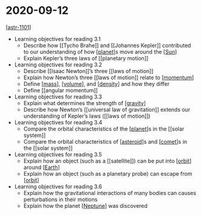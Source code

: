# 2020-09-12

[[astr-1101]]

- Learning objectives for reading 3.1
  - Describe how [[Tycho Brahe]] and [[Johannes Kepler]] contributed to our understanding of how [[planet]]s move around the [[Sun]]
  - Explain Kepler’s three laws of [[planetary motion]]
- Learning objectives for reading 3.2
  - Describe [[Isaac Newton]]’s three [[laws of motion]]
  - Explain how Newton’s three [[laws of motion]] relate to [[momentum]]
  - Define [[mass]], [[volume]], and [[density]] and how they differ
  - Define [[angular momentum]]
- Learning objectives for reading 3.3
  - Explain what determines the strength of [[gravity]]
  - Describe how Newton’s [[universal law of gravitation]] extends our understanding of Kepler’s laws ([[laws of motion]])
- Learning objectives for reading 3.4
  - Compare the orbital characteristics of the [[planet]]s in the [[solar system]]
  - Compare the orbital characteristics of [[asteroid]]s and [[comet]]s in the [[solar system]]
- Learning objectives for reading 3.5
  - Explain how an object (such as a [[satellite]]) can be put into [[orbit]] around [[Earth]]
  - Explain how an object (such as a planetary probe) can escape from [[orbit]]
- Learning objectives for reading 3.6
  - Explain how the gravitational interactions of many bodies can causes perturbations in their motions
  - Explain how the planet [[Neptune]] was discovered

[//begin]: # "Autogenerated link references for markdown compatibility"
[astr-1101]: astr-1101 "ASTR 1101 - Intro to the Solar System"
[tycho-brahe]: tycho-brahe "Tycho Brahe"
[johannes-kepler]: johannes-kepler "Johannes Kepler"
[planet]: planet "Planet"
[sun]: sun "Sun"
[planetary-motion]: planetary-motion "Planetary Motion"
[isaac-newton]: isaac-newton "Isaac Newton"
[laws-of-motion]: laws-of-motion "Laws of Motion"
[momentum]: momentum "Momentum"
[mass]: mass "Mass"
[volume]: volume "Volume"
[density]: density "Density"
[angular-momentum]: angular-momentum "Angular Momentum"
[gravity]: gravity "Gravity"
[universal-law-of-gravitation]: universal-law-of-gravitation "Universal Law of Gravitation"
[solar-system]: solar-system "Solar System"
[asteroid]: asteroid "Asteroid"
[comet]: comet "Comet"
[orbit]: orbit "Orbit"
[earth]: earth "Earth 🜨"
[neptune]: neptune "Neptune ♆"
[//end]: # "Autogenerated link references"
